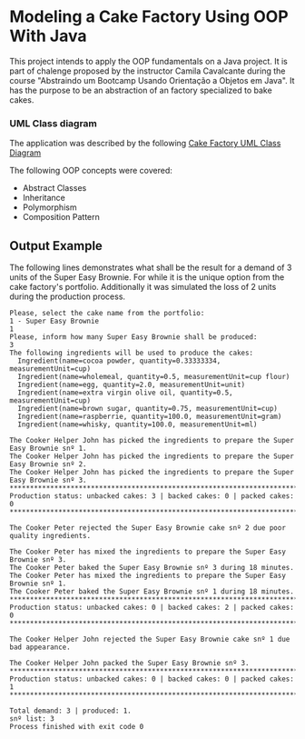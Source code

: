 # Modeling a Cake Factory Using OOP With Java

This project intends to apply the OOP fundamentals on a Java project.
It is part of chalenge proposed by the instructor Camila Cavalcante during the course "Abstraindo um Bootcamp Usando Orientação a Objetos em Java".
It has the purpose to be an abstraction of an factory specialized to bake cakes.

### UML Class diagram
The application was described by the following [Cake Factory UML Class Diagram](https://viewer.diagrams.net/?tags=%7B%7D&highlight=0000ff&edit=_blank&layers=1&nav=1&title=cakeFactoryClassDiagram.drawio#R7V1rc5s6E%2F41nun5YA9XY3%2BM7eT0kqRpkr5tz5eODIqtBiOOEInTX%2F9KQmAugjiOsdtTMtMEFiEk7bOrZ1eC9szpav03AeHyAnvQ7xmat%2B6Zs57BfvQh%2B8MlT4lEdwwnkSwI8qRsI7hBP6EUalIaIw9GhYIUY5%2BisCh0cRBAlxZkgBD8WCx2h%2F3iU0OwgBXBjQv8qvQL8uhSSvXheHPhLUSLpXz0KO3fHLj3C4LjQD4vwAFMrqxAWo3sY7QEHn7MiczTnjklGNPkaLWeQp%2BPazpiyX1nNVezJhMY0G1uiIlBl%2Bf9R%2FP9vxefTi%2FX37%2Ff3%2FdtM6nmAfixHIueMfRZhZM5O1jwgxkCCwJWrNTtU8gKnaQl2LOyQuzq54tz9nvqgyhif7O7ZG1kU7JUf7XIFcE%2FuJoNLQCr%2BicOwSpkB8E8ChXnU3DPVKGdAZdi8sQHImC%2F3oMHsFObpnFE8QqS%2Bv7P0AJRwIf8XRDgB0AR5k%2F8yBHxqkFgpuESFIr6th4LUeYOB1SYjY%2BJ0O7w3xgnN5iGbtjGOC8qtiQKAW9%2BRJ%2BklaQFeaX9SNgwa4ymD8M1%2B5OMgQ8phaTP7nVRsEgKaAM9V2JjMX3ZLF6GLOZvDNvmpYwp%2B106%2FqvazNsl4jDzMnCKU2YOvMP4jnuQJdc%2FgUAMIsWZ6IE5GyyqTys9mUeUABR4XBzz2ibMLl0%2BpgzXEUgufCSI2RroTc3eiSN%2Bm1wM%2BKX5D0gxbwFcbVAmax9wSPA2LEGUNSKMSYgjmLZszo%2FEgAPRFleiR%2FREyO8yIEchdBHwmQa87PYE7C77Ew0a4FaRMBQliq6IE%2BxsiYmSKk0z057pZIeW%2FlcGgzKIBqZjEzF2TUAyWwBSxRTPISABfygb%2FZi6zOijGptrGsHqUNcO3r578itZffk5YnC5KbCpUGI3jjLsb6zZldOIKMEdIBIWktiOh1dAeHMUUBh4OTMQRsD4iTfYDeA1pfeuuq1R%2FpydbG94tbjf1id46CFTTH4MVrRv56tXDRNe805kfZxj4rF%2BM%2FGrzVnevgJkgYI%2BxWFyoykGqa7PS%2FuX8WLPj0y5a1pYuTbHlJGTtP5iE1AA%2B0vJXUUja%2BfSMGMc4pTPa9X5lHFrHz8m7pHPU%2Fd558jHdXtfpLEfCI%2Fni9LnxGUB7%2FmSwLvCQ5eU8mjkhDNs48xDeMCoKbMUtAj6MVPNWXLDmX1pzC6dD1dfqg%2FMkYqbkBET7rcSqqDN4AP0cQhJbjRB1i7B%2BpQMr62m7lJFtd0bWWWMX%2BaXlU5KOKRUahSQYghPAnnow3HxuEQU3jBI8KuPLIgVPVz57Ezng%2BizbrFjH95tKstHVjLYeoCEwnVOJCOtvyEjCVRwszQmloGjDIj7zniUCB7z4WUa%2Fi5zoaWZCoGMaRdZ5Zvgjh3I%2BE4d641s7WTlgXEU%2F5jFq%2B9Pp9%2B%2FvevrdiXW4zHSBVrTmMDKCEaPaOUDFrwk9nYjr%2BTHy2UDxCOiCR8YxMLpE3lB%2BKqJu0S%2Bdw6eGItisogyZ5GeTZaYoJ%2BsWpDqgF0mVGYGLK1Q4obfKTVJILf7q1Q3ekl0AdaFgucgolLAXJAPwgjNs24kznMifedM24%2FqR6ZV1P1oXFG9MVZo3hq1pfihIsgvaZtPE0ILBN9nORA%2BSHfI96fSe4vsRsVcyspfIc%2FzYeK%2FuQ%2B%2B5WCY9fWN5FzcODM3kms5DFxEMAUUJGriOvHBHPpXOEJJADwjSdlJiBn9E2NlT3r2TEgIneIgieV4dZCp%2FxFGaqNuNpLn9S31a2nbqXcP2j359M%2Fy4tI1rtfhcBh9m99%2B%2FfZWpd0k9cHk3JmwrjuTNKjsObPO0NsydMva0tINe9gWGByFqXMamyXStBtKBHsroYB1mmYOoGTwL%2FcBCS6K5m5VzZ2LMLv3zheZ0SXzHDBQuICiqU84E2c0lxs9o%2BT2RN%2Bc7%2BAHmq1q737AaE33oxrdswEn0OO5q4TRaecouIfeOYpoyqbeZUVqGVUHkFcCZDg8HEDGs7voy6d3l7rxvw9XF4H21TyZ96v8L8HHKmGA1ywgeUqjUOxDEXyJctod8KMqQ%2BwQ8UpEjI1ju4xxDSRYdLqEgH58gMEtXLGwFHCEsCojFEczyJyFnE3OfAxoh4x9I0PXq%2FHiYaGRLltWoDEH95zUoxV8F1ygIKZQzip8dDog7BsIlnXkWUO1QixxwPMr3XRxOCw4B6SYP1z77SLQ4OcPZjz7%2BP29T0du36ibLljc1oHhsGAYH5BOqmcIXYGGLq20J%2F0a6WgeIK80v%2Fpy%2BZleL%2BEX7ZKClXX1PTjr6yr1TqTjfyN5n4oN%2FJX4gQfMqu%2FMft%2BwMI%2BdZjCqk0A%2Be9AlF8vwliud06kcA5W8ipdXpyPTGp4Dit4eUtTUcWr0Trp8ZOoptkdEszX%2BPnlKw6qHxb8xCCiiT11y4QjIOGSCUt1kdYZSIGPFRiYmcMU6%2FTlAtPMdx0DI0ROWRreU3aJ6t846trWWbVSXsE7XfItnVNEyE57wNz%2FY2dzHnNlNmEhSP8arxekZ4s8XQ5%2Fb7lPcG8QGkTx95ScDW3NSwTchGA%2BNVDBb58vPnvJnV5CwAEiQ2ObF5QjHxJUdaNx%2BwGjsAsp7G6Mz6BXebKmqNr%2FhaChVSaAPKHqAhbaplCmru8Iit5syzXF5d1O6wyWtIummvGsDiWpFWmkFXS%2FXlIxDpSYBrqyTW%2BFt4Y9s5y0B4flT%2F%2F30w%2BTa%2B8Tirwrcrgj2YrH5%2FnQV%2BvgJdhspWt9IkcW02UaKNHLIgde0VLGLtofNckpkVIPcfq%2FbRdEwBTXa12uCE6Xi90EwlC2uMlCu9x94fouo3%2Bm%2BTd0rwo%2FD6r7jlu0pVxE5KJW7B2apbHCVWE4xUyF5C32x6b6byvcylVtaDTXM691uKwuphmp1I0O9S5drlpv3IRKUMFEKlM2LEp37b%2FIQo62h0zD1q5DSHlC69cz2tKua3FXa3YP%2Ffw%2Fvv2I3ds0fl5e2%2F%2FMD%2FfYP6atyznwxM0Tu%2FWb5KnqTOQL%2BKvUlo%2FtyNbPpTZk%2Fy%2FIrOt8WLrXYcKpbnFqzfOW2lrqVbr6t5Y38joTY7sSPc4D4w5Gwfy%2BRxfPHmwSqa5YpBegoYiuvRqoY4vCwDPElQX8tQ%2ByI4Zaho7k1YhqYoQoh7QGkywy0qF4VNVSpty1qqFp0Ft9WQOs8MywwQI1AF4Vwc52%2FTNVRxT1QxQQ%2FL%2BKKB%2FUFyvcism2RkizGQUcXD%2BE6lHzxsFPDMVas14jKBWt59i13ZbNQzU8K69S5m9I1br3XvL5dS%2FjyS9mN2swvZTflko%2Bykq2bg5FmjZyRw8IM3RkVqWn6%2BceXrmubtjUYG1r2oxerNcZOsd62V7mrb%2FkddFfFS%2FC2C7Z3x%2BjoN4Co0QhRe2eImoOx1gDR4UDT9XH2Y7WFWPXuFuN5wp2DqofACgfe7RIFBYTqBfga1m%2FlVBv3dOUR27iR6BiQ5bgpodTeDaW6ZpdqssZtATG4ejsNbsnpnf7FH519XV6Hj4Fi2fCz4mW2HBRxCIOi0%2BQ7yDwQLQXS9F18pra1z7SGwxx49YE%2BNpoBzE522rzWlEbNY1M5qM7xoGnqJTyZ4x0dqOU8V1PL0KxO6r82NEcFaLYDy8aI7VfGpWGx6djWrOxfcZofmTvO8iWQ6o7eFkaVqRX1p6muFbmTKhX9g%2FPrz%2BRNmvPrjlXUOfN5vXKMbGmqBPs%2BNlMqYVBlc%2F2aFFr3faL9pNbqrfElWXYlTPaRSlE2T%2FX5qj8zyb5%2F5Spy7ErltpVjV32WLvlUNJs1XXbAZqGiJ6jdidE5hyPgR5F2P6xz%2BN3YbikO09OkwvaEVxCStDcSl0qCurdg7SW4aIMDO%2BZAH1mObpqO7YyHKZYkBO1S0nRbDjzSi1za0FrjwE1RRQ65N5RnVhv4bq1Wd95loSKBjtKAm0igfBrj7xQECx%2FmAo3iGzyGXSUTjupppbgG%2BAz%2FAaBwwu0xakMdqsxi6TPwn2LIr%2FHJhi%2FkuXIlL8q%2BwS6Ky4%2FsJpKGz52X1PyiD5NXgdAIse3RUVSX6rtSqm%2BTD%2FcQICg7UP%2B%2FUKmU8t9Uif2L6US1Y7ZeJ%2BF%2FUSeWczydKCdjxbsMTRxIsoZfhAPZ1o5Jv7b4Tj1IDsJ3nHRRLX1FajzQNHOz5LYb3TFKS3n6%2BLApP8VbFEdg6s%2BtwL2OXOdB1LBMd5j14VKKt1LF1i%2Fjl3PFo30Bh51u%2FpvLpPjm%2FxE1T%2F8P)

The following OOP concepts were covered:
- Abstract Classes
- Inheritance
- Polymorphism
- Composition Pattern 

## Output Example
The following lines demonstrates what shall be the result for a demand of 3 units of the Super Easy Brownie. For while it is the unique option from the cake factory's portfolio.
Additionally it was simulated the loss of 2 units during the production process.

```
Please, select the cake name from the portfolio:
1 - Super Easy Brownie
1
Please, inform how many Super Easy Brownie shall be produced:
3
The following ingredients will be used to produce the cakes:
  Ingredient(name=cocoa powder, quantity=0.33333334, measurementUnit=cup)
  Ingredient(name=wholemeal, quantity=0.5, measurementUnit=cup flour)
  Ingredient(name=egg, quantity=2.0, measurementUnit=unit)
  Ingredient(name=extra virgin olive oil, quantity=0.5, measurementUnit=cup)
  Ingredient(name=brown sugar, quantity=0.75, measurementUnit=cup)
  Ingredient(name=raspberrie, quantity=100.0, measurementUnit=gram)
  Ingredient(name=whisky, quantity=100.0, measurementUnit=ml)

The Cooker Helper John has picked the ingredients to prepare the Super Easy Brownie snº 1.
The Cooker Helper John has picked the ingredients to prepare the Super Easy Brownie snº 2.
The Cooker Helper John has picked the ingredients to prepare the Super Easy Brownie snº 3.
******************************************************************************
Production status: unbacked cakes: 3 | backed cakes: 0 | packed cakes: 0
******************************************************************************

The Cooker Peter rejected the Super Easy Brownie cake snº 2 due poor quality ingredients.

The Cooker Peter has mixed the ingredients to prepare the Super Easy Brownie snº 3.
The Cooker Peter baked the Super Easy Brownie snº 3 during 18 minutes.
The Cooker Peter has mixed the ingredients to prepare the Super Easy Brownie snº 1.
The Cooker Peter baked the Super Easy Brownie snº 1 during 18 minutes.
******************************************************************************
Production status: unbacked cakes: 0 | backed cakes: 2 | packed cakes: 0
******************************************************************************

The Cooker Helper John rejected the Super Easy Brownie cake snº 1 due bad appearance.

The Cooker Helper John packed the Super Easy Brownie snº 3.
******************************************************************************
Production status: unbacked cakes: 0 | backed cakes: 0 | packed cakes: 1
******************************************************************************

Total demand: 3 | produced: 1.
snº list: 3
Process finished with exit code 0

```